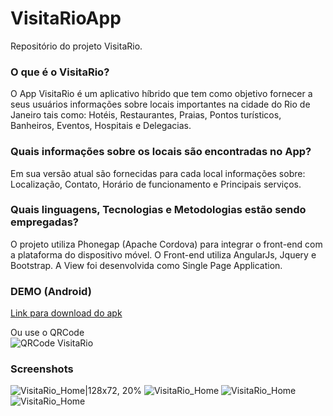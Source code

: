 # VisitaRioApp  
 
Repositório do projeto VisitaRio.

### O que é o VisitaRio?
O App VisitaRio é um aplicativo híbrido que tem como objetivo fornecer a seus usuários 
informações sobre locais importantes na cidade do Rio de Janeiro tais como: Hotéis, Restaurantes, 
Praias, Pontos turísticos, Banheiros, Eventos, Hospitais e Delegacias.

### Quais informações sobre os locais são encontradas no App?
Em sua versão atual são fornecidas para cada local informações sobre: Localização, Contato, 
Horário de funcionamento e Principais serviços.

### Quais linguagens, Tecnologias e Metodologias estão sendo empregadas?
O projeto utiliza Phonegap (Apache Cordova) para integrar o front-end com a plataforma do dispositivo móvel. O Front-end utiliza AngularJs,
Jquery e Bootstrap. A View foi desenvolvida como Single Page Application. 

### DEMO (Android)  
[Link para download do apk](https://build.phonegap.com/apps/2616588)

Ou use o QRCode  
![QRCode VisitaRio](https://raw.githubusercontent.com/brunovitorprado/VisitaRioApp/master/QrCodeVisitaRio.png)  

### Screenshots  

![VisitaRio_Home|128x72, 20%](https://brunovitorprado.github.io/visitario/prints/visitario_home.png) ![VisitaRio_Home](https://brunovitorprado.github.io/visitario/prints/visitario_galeria_eventos_inicio.png) ![VisitaRio_Home](https://brunovitorprado.github.io/visitario/prints/visitario_galeria_eventos.png) ![VisitaRio_Home](https://brunovitorprado.github.io/visitario/prints/visitario_evento_expandido.png)

